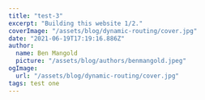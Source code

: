 ```yaml
---
title: "test-3"
excerpt: "Building this website 1/2."
coverImage: "/assets/blog/dynamic-routing/cover.jpg"
date: "2021-06-19T17:19:16.886Z"
author:
  name: Ben Mangold
  picture: "/assets/blog/authors/benmangold.jpeg"
ogImage:
  url: "/assets/blog/dynamic-routing/cover.jpg"
tags: test one
---
```

